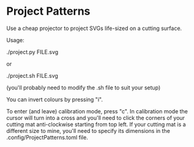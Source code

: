 # Project Patterns

Use a cheap projector to project SVGs life-sized on a cutting surface.

Usage:

./project.py FILE.svg

or

./project.sh FILE.svg

(you'll probably need to modify the .sh file to suit your setup)

You can invert colours by pressing "i".

To enter (and leave) calibration mode, press "c".
In calibration mode the cursor will turn into a cross and you'll need to click the corners of your cutting mat anti-clockwise starting from top left.
If your cutting mat is a different size to mine, you'll need to specify its dimensions in the .config/ProjectPatterns.toml file.
